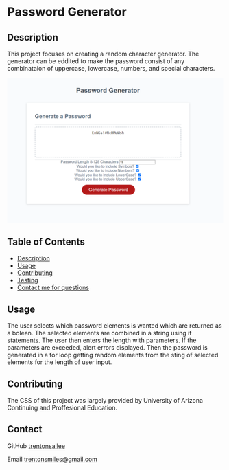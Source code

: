  # Password Generator

## Description
This project focuses on creating a random character generator. The generator can be eddited to make the password consist of any combinataion of uppercase, lowercase, numbers, and special characters.

![Password Generator Example](/Assets/images/PasswordGenExample.png "Password Generator Example")

## Table of Contents
* [Description](#description)
* [Usage](#usage)
* [Contributing](#contributing)
* [Testing](#testing)
* [Contact me for questions](#contact)


## Usage
 The user selects which password elements is wanted which are returned as a bolean. The selected elements are combined in a string using if statements. The user then enters the length with parameters. If the parameters are exceeded, alert errors displayed. Then the password is generated in a for loop getting random elements from the sting of selected elements for the length of user input.

## Contributing
The CSS of this project was largely provided by University of Arizona Continuing and Proffesional Education.


## Contact

GitHub
[trentonsallee](https://GitHub.com/trentonsallee)

Email
trentonsmiles@gmail.com

